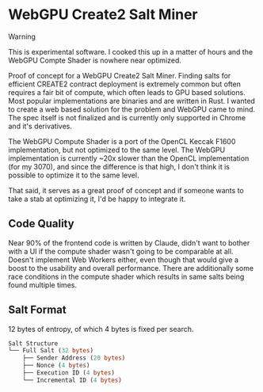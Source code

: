 # WebGPU Create2 Salt Miner

> [!WARNING]
> This is experimental software. I cooked this up in a matter of hours and the WebGPU Compte Shader is nowhere near optimized.

Proof of concept for a WebGPU Create2 Salt Miner. Finding salts for efficient CREATE2 contract deployment is extremely common but often requires a fair bit of compute, which often leads to GPU based solutions. Most popular implementations are binaries and are written in Rust. I wanted to create a web based solution for the problem and WebGPU came to mind. The spec itself is not finalized and is currently only supported in Chrome and it's derivatives.

The WebGPU Compute Shader is a port of the OpenCL Keccak F1600 implementation, but not optimized to the same level. The WebGPU implementation is currently ~20x slower than the OpenCL implementation (for my 3070), and since the difference is that high, I don't think it is possible to optimize it to the same level.

That said, it serves as a great proof of concept and if someone wants to take a stab at optimizing it, I'd be happy to integrate it.

## Code Quality

Near 90% of the frontend code is written by Claude, didn't want to bother with a UI if the compute shader wasn't going to be comparable at all. Doesn't implement Web Workers either, even though that would give a boost to the usability and overall performance. There are additionally some race conditions in the compute shader which results in same salts being found multiple times.

## Salt Format

12 bytes of entropy, of which 4 bytes is fixed per search.

```ml
Salt Structure
└── Full Salt (32 bytes)
    ├── Sender Address (20 bytes)
    ├── Nonce (4 bytes)
    ├── Execution ID (4 bytes)
    └── Incremental ID (4 bytes)
```
